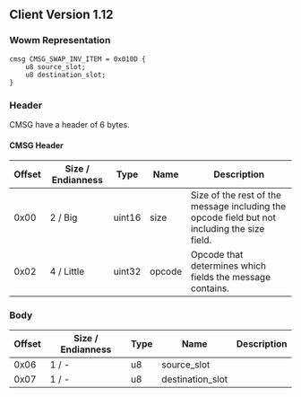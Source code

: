 ## Client Version 1.12

### Wowm Representation
```rust,ignore
cmsg CMSG_SWAP_INV_ITEM = 0x010D {
    u8 source_slot;    
    u8 destination_slot;    
}
```
### Header
CMSG have a header of 6 bytes.

#### CMSG Header
| Offset | Size / Endianness | Type   | Name   | Description |
| ------ | ----------------- | ------ | ------ | ----------- |
| 0x00   | 2 / Big           | uint16 | size   | Size of the rest of the message including the opcode field but not including the size field.|
| 0x02   | 4 / Little        | uint32 | opcode | Opcode that determines which fields the message contains.|
### Body
| Offset | Size / Endianness | Type | Name | Description |
| ------ | ----------------- | ---- | ---- | ----------- |
| 0x06 | 1 / - | u8 | source_slot |  |
| 0x07 | 1 / - | u8 | destination_slot |  |

